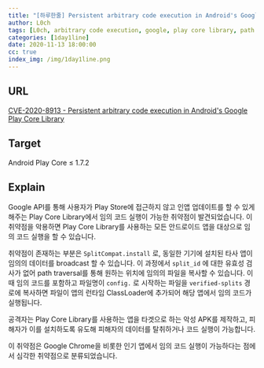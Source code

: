 ```yaml
---
title: "[하루한줄] Persistent arbitrary code execution in Android's Google Play Core Library"
author: L0ch
tags: [L0ch, arbitrary code execution, google, play core library, path traversal, android, cve-2020-8913]
categories: [1day1line]
date: 2020-11-13 18:00:00
cc: true
index_img: /img/1day1line.png
---
```


## URL 

[CVE-2020-8913 - Persistent arbitrary code execution in Android's Google Play Core Library](https://hackerone.com/reports/971386)



## Target

Android Play Core ≤ 1.7.2

## Explain

Google API를 통해 사용자가 Play Store에 접근하지 않고 인앱 업데이트를 할 수 있게 해주는 Play Core Library에서 임의 코드 실행이 가능한 취약점이 발견되었습니다. 이 취약점을 악용하면 Play Core Library를 사용하는 모든 안드로이드 앱을 대상으로 임의 코드 실행을 할 수 있습니다.



취약점이 존재하는 부분은 `SplitCompat.install` 로, 동일한 기기에 설치된 타사 앱이 임의의 데이터를 broadcast 할 수 있습니다. 이 과정에서 `split_id` 에 대한 유효성 검사가 없어 path traversal를 통해 원하는 위치에 임의의 파일을 복사할 수 있습니다. 이때 임의 코드를 포함하고 파일명이  `config.` 로 시작하는 파일을  `verified-splits` 경로에 복사하면  파일이 앱의 런타임 ClassLoader에 추가되어 해당 앱에서 임의 코드가 실행됩니다. 

공격자는 Play Core Library를 사용하는 앱을 타겟으로 하는 악성 APK를 제작하고, 피해자가 이를 설치하도록 유도해 피해자의 데이터를 탈취하거나 코드 실행이 가능합니다.



이 취약점은 Google Chrome을 비롯한 인기 앱에서 임의 코드 실행이 가능하다는 점에서 심각한 취약점으로 분류되었습니다.

